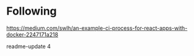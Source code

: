 # Following

https://medium.com/swlh/an-example-ci-process-for-react-apps-with-docker-2247171a218

readme-update 4
